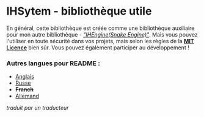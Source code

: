 # IHSytem - bibliothèque utile
En général, cette bibliothèque est créée comme une bibliothèque auxiliaire pour mon autre bibliothèque -
[*"IHEngine(Snake Engine)"*](https://github.com/IHateGameDev/SnakeEnine). Mais vous pouvez l'utiliser en toute sécurité dans vos projets, mais selon les règles de la [**MIT Licence**](../License) bien sûr. Vous pouvez également participer au développement !
### Autres langues pour README :
- [Anglais](../README.md)
- [Russe](RMRussian.md)
- ~~**Franch**~~
- [Allemand](RMGerman.md)

*traduit par un traducteur*

